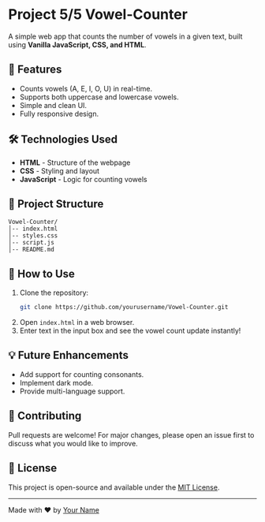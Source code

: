 # Project 5/5 Vowel-Counter

A simple web app that counts the number of vowels in a given text, built using **Vanilla JavaScript, CSS, and HTML**.

## 🚀 Features
- Counts vowels (A, E, I, O, U) in real-time.
- Supports both uppercase and lowercase vowels.
- Simple and clean UI.
- Fully responsive design.

## 🛠️ Technologies Used
- **HTML** - Structure of the webpage
- **CSS** - Styling and layout
- **JavaScript** - Logic for counting vowels

## 📂 Project Structure
```
Vowel-Counter/
│-- index.html
│-- styles.css
│-- script.js
│-- README.md
```

## 📌 How to Use
1. Clone the repository:
   ```bash
   git clone https://github.com/yourusername/Vowel-Counter.git
   ```
2. Open `index.html` in a web browser.
3. Enter text in the input box and see the vowel count update instantly!

## 💡 Future Enhancements
- Add support for counting consonants.
- Implement dark mode.
- Provide multi-language support.

## 🤝 Contributing
Pull requests are welcome! For major changes, please open an issue first to discuss what you would like to improve.

## 📄 License
This project is open-source and available under the [MIT License](LICENSE).

---
Made with ❤️ by [Your Name](https://github.com/yourusername)

